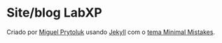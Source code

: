 # Site/blog LabXP

Criado por [Miguel Prytoluk](https://miguel.dev.br) usando [Jekyll](https://jekyllrb.com/) com o  [tema Minimal Mistakes](https://mademistakes.com/work/minimal-mistakes-jekyll-theme/).
